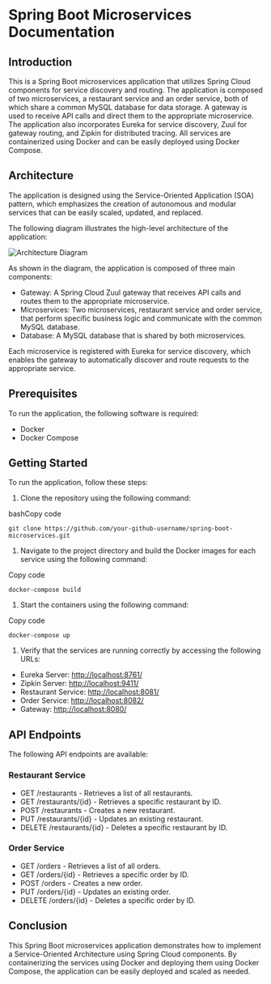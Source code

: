 Spring Boot Microservices Documentation
=======================================

Introduction
------------

This is a Spring Boot microservices application that utilizes Spring Cloud components for service discovery and routing. The application is composed of two microservices, a restaurant service and an order service, both of which share a common MySQL database for data storage. A gateway is used to receive API calls and direct them to the appropriate microservice. The application also incorporates Eureka for service discovery, Zuul for gateway routing, and Zipkin for distributed tracing. All services are containerized using Docker and can be easily deployed using Docker Compose.

Architecture
------------

The application is designed using the Service-Oriented Application (SOA) pattern, which emphasizes the creation of autonomous and modular services that can be easily scaled, updated, and replaced.

The following diagram illustrates the high-level architecture of the application:

![Architecture Diagram](https://i.imgur.com/y7nJg4F.png)

As shown in the diagram, the application is composed of three main components:

-   Gateway: A Spring Cloud Zuul gateway that receives API calls and routes them to the appropriate microservice.
-   Microservices: Two microservices, restaurant service and order service, that perform specific business logic and communicate with the common MySQL database.
-   Database: A MySQL database that is shared by both microservices.

Each microservice is registered with Eureka for service discovery, which enables the gateway to automatically discover and route requests to the appropriate service.

Prerequisites
-------------

To run the application, the following software is required:

-   Docker
-   Docker Compose

Getting Started
---------------

To run the application, follow these steps:

1.  Clone the repository using the following command:

bashCopy code

`git clone https://github.com/your-github-username/spring-boot-microservices.git`

1.  Navigate to the project directory and build the Docker images for each service using the following command:

Copy code

`docker-compose build`

1.  Start the containers using the following command:

Copy code

`docker-compose up`

1.  Verify that the services are running correctly by accessing the following URLs:

-   Eureka Server: <http://localhost:8761/>
-   Zipkin Server: <http://localhost:9411/>
-   Restaurant Service: <http://localhost:8081/>
-   Order Service: <http://localhost:8082/>
-   Gateway: <http://localhost:8080/>

API Endpoints
-------------

The following API endpoints are available:

### Restaurant Service

-   GET /restaurants - Retrieves a list of all restaurants.
-   GET /restaurants/{id} - Retrieves a specific restaurant by ID.
-   POST /restaurants - Creates a new restaurant.
-   PUT /restaurants/{id} - Updates an existing restaurant.
-   DELETE /restaurants/{id} - Deletes a specific restaurant by ID.

### Order Service

-   GET /orders - Retrieves a list of all orders.
-   GET /orders/{id} - Retrieves a specific order by ID.
-   POST /orders - Creates a new order.
-   PUT /orders/{id} - Updates an existing order.
-   DELETE /orders/{id} - Deletes a specific order by ID.

Conclusion
----------

This Spring Boot microservices application demonstrates how to implement a Service-Oriented Architecture using Spring Cloud components. By containerizing the services using Docker and deploying them using Docker Compose, the application can be easily deployed and scaled as needed.